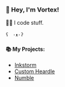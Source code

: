 ### 👋 Hey, I'm Vortex!
👨‍💻 I code stuff.

`ʕ　·ᴥ·ʔ`

#### 📚 My Projects:
- [Inkstorm](https://inkstorm.app)
- [Custom Heardle](https://heardle.vrtx.dev)
- [Numble](https://numble.vrtx.dev)
